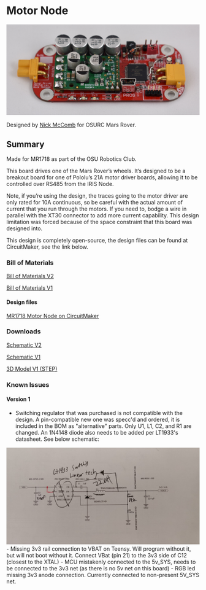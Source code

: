 # Motor Node

<!-- ![Iris](files/iris.jpg) -->

![Iris Render](files/motor.jpg)

Designed by [Nick McComb](www.nickmccomb.net) for OSURC Mars Rover.


## Summary

Made for MR1718 as part of the OSU Robotics Club.


This board drives one of the Mars Rover’s wheels. It’s designed to be a breakout board for one of Pololu’s 21A motor driver boards, allowing it to be controlled over RS485 from the IRIS Node.

Note, if you’re using the design, the traces going to the motor driver are only rated for 10A continuous, so be careful with the actual amount of current that you run through the motors. If you need to, bodge a wire in parallel with the XT30 connector to add more current capability. This design limitation was forced because of the space constraint that this board was designed into.

This design is completely open-source, the design files can be found at CircuitMaker, see the link below.

### Bill of Materials

[Bill of Materials V2](https://docs.google.com/spreadsheets/d/1zQtJtcauIfV7cGKvJbZdHLx3p09I3BvlQvNzqRRZR7c/edit?usp=sharing)

[Bill of Materials V1](
https://docs.google.com/spreadsheets/d/1CobSEg-5mzBy_F1_ASbbnYLLLra0shLwDUG4rKD09mE/edit?usp=sharing
)

#### Design files

[MR1718 Motor Node on CircuitMaker](https://workspace.circuitmaker.com/Projects/Details/Nick-McComb/MR1718-Motor-Node)

### Downloads

[Schematic V2](files/motor-v2-schematic.pdf)

[Schematic V1](files/motor-v1-schematic.pdf)

[3D Model V1 (STEP)](files/motor.step)

### Known Issues

#### Version 1
- Switching regulator that was purchased is not compatible with the design. A pin-compatible new one was specc'd and ordered, it is included in the BOM as "alternative" parts. Only U1, L1, C2, and R1 are changed. An 1N4148 diode also needs to be added per LT1933's datasheet. See below schematic:
<img src="files/motor_v1_bodge_1.jpg" width="600px">
- Missing 3v3 rail connection to VBAT on Teensy. Will program without it, but will not boot without it. Connect VBat (pin 21) to the 3v3 side of C12 (closest to the XTAL)
- MCU mistakenly connected to the 5v_SYS, needs to be connected to the 3v3 net (as there is no 5v net on this board)
- RGB led missing 3v3 anode connection. Currently connected to non-present 5V_SYS net.
